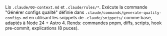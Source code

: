 Lis `.claude/00-context.md` et `.claude/rules/*`.
Exécute la commande "Générer configs qualité" définie dans `.claude/commands/generate-quality-configs.md`
en utilisant les snippets de `.claude/snippets/` comme base, adaptés à Node 24 + Astro 4.
Rends: commandes pnpm, diffs, scripts, hook pre-commit, explications (8 puces).
